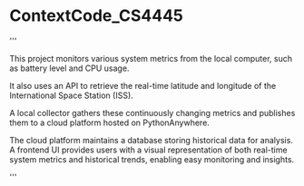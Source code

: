# ContextCode_CS4445

'''

This project monitors various system metrics from the local computer, such as battery level and CPU usage. 

It also uses an API to retrieve the real-time latitude and longitude of the International Space Station (ISS). 

A local collector gathers these continuously changing metrics and publishes them to a cloud platform hosted on PythonAnywhere. 

The cloud platform maintains a database storing historical data for analysis. A frontend UI provides users with a visual representation of both real-time system metrics and historical trends, enabling easy monitoring and insights.

'''
